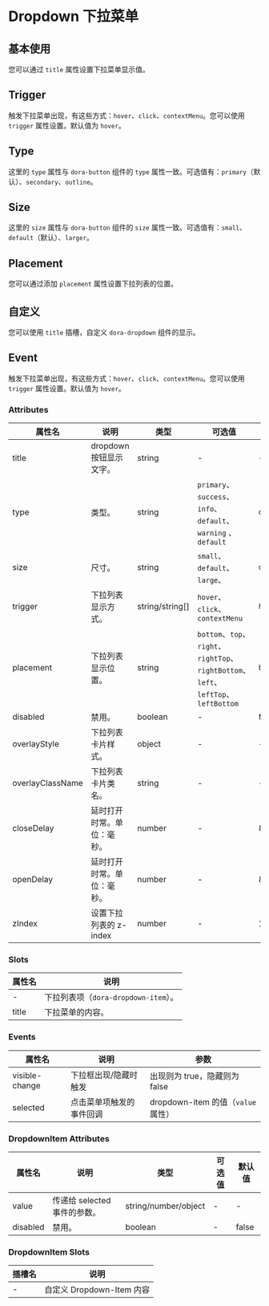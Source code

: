 # Dropdown 下拉菜单

## 基本使用

您可以通过 `title` 属性设置下拉菜单显示值。
<preview path="./basic.vue"></preview>

## Trigger

触发下拉菜单出现，有这些方式：`hover`、`click`、`contextMenu`。您可以使用 `trigger` 属性设置。默认值为 `hover`。
<preview path="./trigger.vue"></preview>

## Type

这里的 `type` 属性与 `dora-button` 组件的 `type` 属性一致。可选值有：`primary`（默认）、`secondary`、`outline`。
<preview path="./type.vue"></preview>

## Size

这里的 `size` 属性与 `dora-button` 组件的 `size` 属性一致。可选值有：`small`、`default`（默认）、`larger`。
<preview path="./size.vue"></preview>

## Placement

您可以通过添加 `placement` 属性设置下拉列表的位置。
<preview path="./placement.vue"></preview>

## 自定义

您可以使用 `title` 插槽，自定义 `dora-dropdown` 组件的显示。
<preview path="./dropdown-title.vue"></preview>

## Event

触发下拉菜单出现，有这些方式：`hover`、`click`、`contextMenu`。您可以使用 `trigger` 属性设置。默认值为 `hover`。
<preview path="./event.vue"></preview>

### Attributes

| 属性名           | 说明                       | 类型            | 可选值                                                                               | 默认值    |
| ---------------- | -------------------------- | --------------- | ------------------------------------------------------------------------------------ | --------- |
| title            | dropdown 按钮显示文字。    | string          | -                                                                                    | -         |
| type             | 类型。                     | string          | `primary`、`success`、`info`、`default`、`warning` 、`default`                       | `default` |
| size             | 尺寸。                     | string          | `small`、`default`、`large`、                                                        | `default` |
| trigger          | 下拉列表显示方式。         | string/string[] | `hover`、`click`、`contextMenu`                                                      | `hover`   |
| placement        | 下拉列表显示位置。         | string          | `bottom`、`top`、`right`、`rightTop`、`rightBottom`、`left`、`leftTop`、`leftBottom` | `bottom`  |
| disabled         | 禁用。                     | boolean         | -                                                                                    | false     |
| overlayStyle     | 下拉列表卡片样式。         | object          | -                                                                                    | -         |
| overlayClassName | 下拉列表卡片类名。         | string          | -                                                                                    | -         |
| closeDelay       | 延时打开时常。单位：毫秒。 | number          | -                                                                                    | 80        |
| openDelay        | 延时打开时常。单位：毫秒。 | number          | -                                                                                    | 80        |
| zIndex           | 设置下拉列表的 z-index     | number          | -                                                                                    | 1         |

### Slots

| 属性名 | 说明                                 |
| ------ | ------------------------------------ |
| -      | 下拉列表项（`dora-dropdown-item`）。 |
| title  | 下拉菜单的内容。                     |

### Events

| 属性名         | 说明                     | 参数                               |
| -------------- | ------------------------ | ---------------------------------- |
| visible-change | 下拉框出现/隐藏时触发    | 出现则为 true，隐藏则为 false      |
| selected       | 点击菜单项触发的事件回调 | dropdown-item 的值（`value` 属性） |

### DropdownItem Attributes

| 属性名   | 说明                         | 类型                 | 可选值 | 默认值 |
| -------- | ---------------------------- | -------------------- | ------ | ------ |
| value    | 传递给 selected 事件的参数。 | string/number/object | -      | -      |
| disabled | 禁用。                       | boolean              | -      | false  |

### DropdownItem Slots

| 插槽名 | 说明                      |
| ------ | ------------------------- |
| -      | 自定义 Dropdown-Item 内容 |
